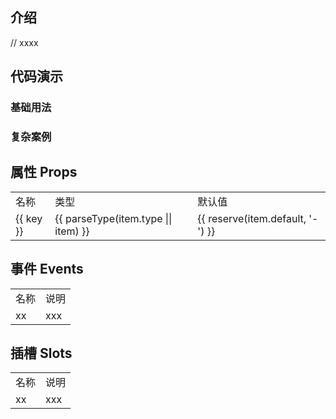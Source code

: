 
## 介绍

// xxxx


## 代码演示

### 基础用法

<div>
  <hor-field
    placeholder="请填写身份证"
    label="身份证"
    direction="row"
    :maxlength="10"
  ></hor-field>
  <hor-field
    placeholder="请填写身份证"
    label="必填"
    :required="true"
    direction="row"
    :maxlength="10"
  ></hor-field>
  <hor-field
    placeholder="请填写价格"
    label="单位"
    :required="true"
    direction="row"
    :maxlength="10"
    unit="万元"
  ></hor-field>
  <hor-field
    placeholder="请填写价格"
    label="禁用"
    :required="true"
    direction="row"
    :maxlength="10"
    :disabled="true"
  ></hor-field>
  <hor-field
    placeholder="请填写价格"
    label="是否可清空"
    :required="true"
    direction="row"
    :maxlength="10"
    v-model="field"
    clearable
  ></hor-field>
  <hor-field
    placeholder="请填写价格"
    label="数字"
    :required="true"
    direction="row"
    :maxlength="10"
    type="number"
    clearable
  ></hor-field>
  <hor-field
    placeholder="请填写价格"
    label="小数"
    :required="true"
    direction="row"
    :maxlength="10"
    type="digit"
    clearable
    fractionDigits="4"
    :pattern="()=>({a:1})"
  ></hor-field>
</div>


### 复杂案例

<div>
  <hor-cell label="查看复杂案例" clickable arrow @click="$router.push('/widgets/hor-field/index.vue')"/>
</div>




## 属性 Props

<table>
  <tr>
    <td>名称</td>
    <td>类型</td>
    <td>默认值</td>
  </tr>
  <tr v-for="(item, key) in horFieldProps" :key="key">
    <td>{{ key }}</td>
    <td>{{ parseType(item.type || item) }}</td>
    <td>{{ reserve(item.default, '-') }}</td>
  </tr>
</table>



## 事件 Events

<table>
  <tr>
    <td>名称</td>
    <td>说明</td>
  </tr>
  <tr>
    <td>xx</td>
    <td>xxx</td>
  </tr>
</table>



## 插槽 Slots

<table>
  <tr>
    <td>名称</td>
    <td>说明</td>
  </tr>
  <tr>
    <td>xx</td>
    <td>xxx</td>
  </tr>
</table>


<script setup lang="ts">
  import { reserve } from '@daysnap/horn-shared'
  import { HorCell } from '../hor-cell'
  import { HorField, horFieldProps } from './index'
  import { parseType } from '../utils'
  import {ref} from 'vue'
  const field = ref('');
</script>

